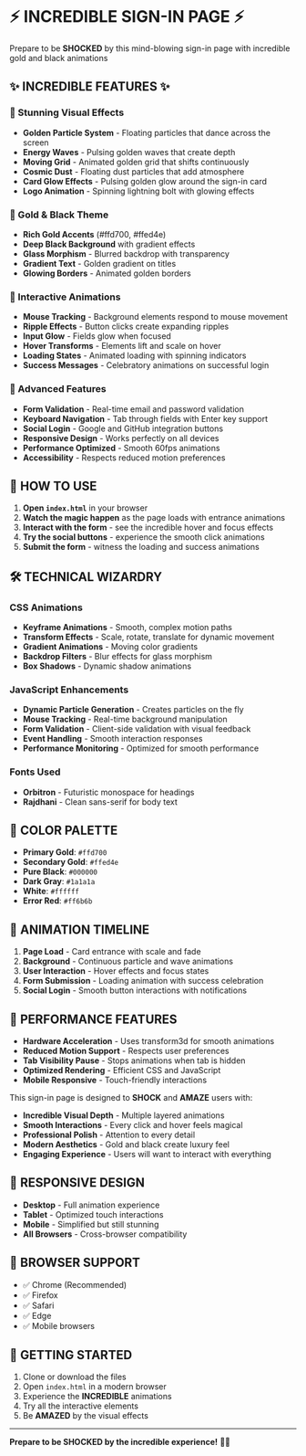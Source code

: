 # ⚡ INCREDIBLE SIGN-IN PAGE ⚡


Prepare to be **SHOCKED** by this mind-blowing sign-in page with incredible gold and black animations

## ✨ INCREDIBLE FEATURES ✨

### 🌟 Stunning Visual Effects

- **Golden Particle System** - Floating particles that dance across the screen
- **Energy Waves** - Pulsing golden waves that create depth
- **Moving Grid** - Animated golden grid that shifts continuously
- **Cosmic Dust** - Floating dust particles that add atmosphere
- **Card Glow Effects** - Pulsing golden glow around the sign-in card
- **Logo Animation** - Spinning lightning bolt with glowing effects

### 🎨 Gold & Black Theme

- **Rich Gold Accents** (#ffd700, #ffed4e)
- **Deep Black Background** with gradient effects
- **Glass Morphism** - Blurred backdrop with transparency
- **Gradient Text** - Golden gradient on titles
- **Glowing Borders** - Animated golden borders

### 🚀 Interactive Animations

- **Mouse Tracking** - Background elements respond to mouse movement
- **Ripple Effects** - Button clicks create expanding ripples
- **Input Glow** - Fields glow when focused
- **Hover Transforms** - Elements lift and scale on hover
- **Loading States** - Animated loading with spinning indicators
- **Success Messages** - Celebratory animations on successful login

### 💫 Advanced Features

- **Form Validation** - Real-time email and password validation
- **Keyboard Navigation** - Tab through fields with Enter key support
- **Social Login** - Google and GitHub integration buttons
- **Responsive Design** - Works perfectly on all devices
- **Performance Optimized** - Smooth 60fps animations
- **Accessibility** - Respects reduced motion preferences

## 🎯 HOW TO USE

1. **Open `index.html`** in your browser
2. **Watch the magic happen** as the page loads with entrance animations
3. **Interact with the form** - see the incredible hover and focus effects
4. **Try the social buttons** - experience the smooth click animations
5. **Submit the form** - witness the loading and success animations

## 🛠️ TECHNICAL WIZARDRY

### CSS Animations

- **Keyframe Animations** - Smooth, complex motion paths
- **Transform Effects** - Scale, rotate, translate for dynamic movement
- **Gradient Animations** - Moving color gradients
- **Backdrop Filters** - Blur effects for glass morphism
- **Box Shadows** - Dynamic shadow animations

### JavaScript Enhancements

- **Dynamic Particle Generation** - Creates particles on the fly
- **Mouse Tracking** - Real-time background manipulation
- **Form Validation** - Client-side validation with visual feedback
- **Event Handling** - Smooth interaction responses
- **Performance Monitoring** - Optimized for smooth performance

### Fonts Used

- **Orbitron** - Futuristic monospace for headings
- **Rajdhani** - Clean sans-serif for body text

## 🎨 COLOR PALETTE

- **Primary Gold**: `#ffd700`
- **Secondary Gold**: `#ffed4e`
- **Pure Black**: `#000000`
- **Dark Gray**: `#1a1a1a`
- **White**: `#ffffff`
- **Error Red**: `#ff6b6b`

## 🌟 ANIMATION TIMELINE

1. **Page Load** - Card entrance with scale and fade
2. **Background** - Continuous particle and wave animations
3. **User Interaction** - Hover effects and focus states
4. **Form Submission** - Loading animation with success celebration
5. **Social Login** - Smooth button interactions with notifications

## 🚀 PERFORMANCE FEATURES

- **Hardware Acceleration** - Uses transform3d for smooth animations
- **Reduced Motion Support** - Respects user preferences
- **Tab Visibility Pause** - Stops animations when tab is hidden
- **Optimized Rendering** - Efficient CSS and JavaScript
- **Mobile Responsive** - Touch-friendly interactions


This sign-in page is designed to **SHOCK** and **AMAZE** users with:

- **Incredible Visual Depth** - Multiple layered animations
- **Smooth Interactions** - Every click and hover feels magical
- **Professional Polish** - Attention to every detail
- **Modern Aesthetics** - Gold and black create luxury feel
- **Engaging Experience** - Users will want to interact with everything

## 📱 RESPONSIVE DESIGN

- **Desktop** - Full animation experience
- **Tablet** - Optimized touch interactions
- **Mobile** - Simplified but still stunning
- **All Browsers** - Cross-browser compatibility

## 🎯 BROWSER SUPPORT

- ✅ Chrome (Recommended)
- ✅ Firefox
- ✅ Safari
- ✅ Edge
- ✅ Mobile browsers

## 🚀 GETTING STARTED

1. Clone or download the files
2. Open `index.html` in a modern browser
3. Experience the **INCREDIBLE** animations
4. Try all the interactive elements
5. Be **AMAZED** by the visual effects

---

**Prepare to be SHOCKED by the incredible experience!** 🎉✨
